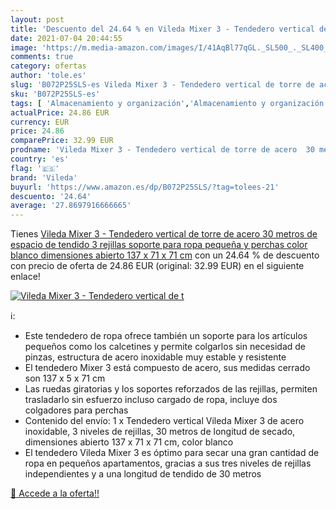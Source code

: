 ```yaml
---
layout: post
title: 'Descuento del 24.64 % en Vileda Mixer 3 - Tendedero vertical de t'
date: 2021-07-04 20:44:55
image: 'https://m.media-amazon.com/images/I/41AqBl77qGL._SL500_._SL400_.jpg'
comments: true
category: ofertas
author: 'tole.es'
slug: 'B072P25SLS-es Vileda Mixer 3 - Tendedero vertical de torre de acero 30...'
sku: 'B072P25SLS-es'
tags: [ 'Almacenamiento y organización','Almacenamiento y organización de la colada','Hogar y cocina','Tendederos','vileda', ]
actualPrice: 24.86 EUR
currency: EUR
price: 24.86
comparePrice: 32.99 EUR
prodname: 'Vileda Mixer 3 - Tendedero vertical de torre de acero  30 metros de espacio de tendido  3 rejillas  soporte para ropa pequeña y perchas  color blanco  dimensiones abierto 137 x 71 x 71 cm'
country: 'es'
flag: '🇪🇸'
brand: 'Vileda'
buyurl: 'https://www.amazon.es/dp/B072P25SLS/?tag=tolees-21'
descuento: '24.64'
average: '27.8697916666665'
---
```


Tienes [Vileda Mixer 3 - Tendedero vertical de torre de acero  30 metros de espacio de tendido  3 rejillas  soporte para ropa pequeña y perchas  color blanco  dimensiones abierto 137 x 71 x 71 cm](https://www.amazon.es/dp/B072P25SLS/?tag=tolees-21) con un 24.64 % de descuento con precio de oferta de 24.86 EUR (original: 32.99 EUR) en el siguiente enlace!

[![Vileda Mixer 3 - Tendedero vertical de t](https://m.media-amazon.com/images/I/41AqBl77qGL._SL500_._SL400_.jpg)](https://www.amazon.es/dp/B072P25SLS/?tag=tolees-21)

ℹ️:

- Este tendedero de ropa ofrece también un soporte para los artículos pequeños como los calcetines y permite colgarlos sin necesidad de pinzas, estructura de acero inoxidable muy estable y resistente
- El tendedero Mixer 3 está compuesto de acero, sus medidas cerrado son 137 x 5 x 71 cm
- Las ruedas giratorias y los soportes reforzados de las rejillas, permiten trasladarlo sin esfuerzo incluso cargado de ropa, incluye dos colgadores para perchas
- Contenido del envío: 1 x Tendedero vertical Vileda Mixer 3 de acero inoxidable, 3 niveles de rejillas, 30 metros de longitud de secado, dimensiones abierto 137 x 71 x 71 cm, color blanco
- El tendedero Vileda Mixer 3 es óptimo para secar una gran cantidad de ropa en pequeños apartamentos, gracias a sus tres niveles de rejillas independientes y a una longitud de tendido de 30 metros

[🛒 Accede a la oferta!!](https://www.amazon.es/dp/B072P25SLS/?tag=tolees-21)
